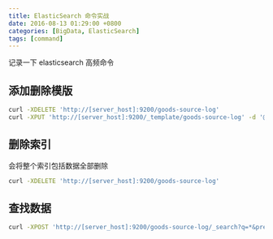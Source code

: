 ```yaml
---
title: ElasticSearch 命令实战
date: 2016-08-13 01:29:00 +0800
categories: [BigData, ElasticSearch]
tags: [command]
---
```


记录一下 elasticsearch 高频命令


## 添加删除模版 

```bash
curl -XDELETE 'http://[server_host]:9200/goods-source-log'
curl -XPUT 'http://[server_host]:9200/_template/goods-source-log' -d '@goods-source-log-v1.json'
```
## 删除索引  
会将整个索引包括数据全部删除
```bash
curl -XDELETE 'http://[server_host]:9200/goods-source-log'
```

## 查找数据
```bash
curl -XPOST 'http://[server_host]:9200/goods-source-log/_search?q=*&pretty'
```